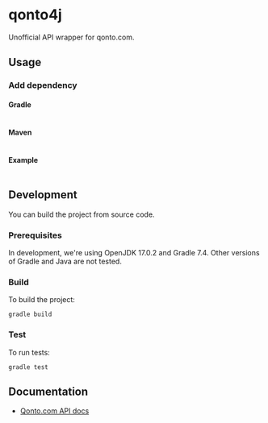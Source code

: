 # qonto4j

Unofficial API wrapper for qonto.com.

## Usage

### Add dependency

#### Gradle

```groovy

```

#### Maven

```xml
```

#### Example

```java

```

## Development

You can build the project from source code.

### Prerequisites

In development, we're using OpenJDK 17.0.2 and Gradle 7.4.
Other versions of Gradle and Java are not tested.

### Build

To build the project:
```shell
gradle build
```

### Test

To run tests:
```shell
gradle test
```

## Documentation

- [Qonto.com API docs]


[Qonto.com API docs]: https://api-doc.qonto.com/
